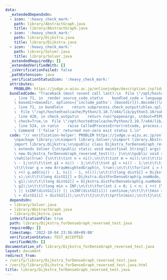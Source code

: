 ```yaml
---
data:
  _extendedDependsOn:
  - icon: ':heavy_check_mark:'
    path: library/AbstractGraph.java
    title: library/AbstractGraph.java
  - icon: ':heavy_check_mark:'
    path: library/Dijkstra.java
    title: library/Dijkstra.java
  - icon: ':heavy_check_mark:'
    path: library/Solver.java
    title: library/Solver.java
  _extendedRequiredBy: []
  _extendedVerifiedWith: []
  _isVerificationFailed: false
  _pathExtension: java
  _verificationStatusIcon: ':heavy_check_mark:'
  attributes:
    PROBLEM: https://judge.u-aizu.ac.jp/onlinejudge/description.jsp?id=2005
  bundledCode: "Traceback (most recent call last):\n  File \"/opt/hostedtoolcache/Python/3.10.7/x64/lib/python3.10/site-packages/onlinejudge_verify/documentation/build.py\"\
    , line 71, in _render_source_code_stat\n    bundled_code = language.bundle(stat.path,\
    \ basedir=basedir, options={'include_paths': [basedir]}).decode()\n  File \"/opt/hostedtoolcache/Python/3.10.7/x64/lib/python3.10/site-packages/onlinejudge_verify/languages/user_defined.py\"\
    , line 71, in bundle\n    return subprocess.check_output(shlex.split(command))\n\
    \  File \"/opt/hostedtoolcache/Python/3.10.7/x64/lib/python3.10/subprocess.py\"\
    , line 420, in check_output\n    return run(*popenargs, stdout=PIPE, timeout=timeout,\
    \ check=True,\n  File \"/opt/hostedtoolcache/Python/3.10.7/x64/lib/python3.10/subprocess.py\"\
    , line 524, in run\n    raise CalledProcessError(retcode, process.args,\nsubprocess.CalledProcessError:\
    \ Command '['false']' returned non-zero exit status 1.\n"
  code: "// verification-helper: PROBLEM https://judge.u-aizu.ac.jp/onlinejudge/description.jsp?id=2005\n\
    \npackage library;\n\nimport library.Solver;\nimport library.AbstractGraph;\n\
    import library.Dijkstra;\n\npublic class Dijkstra_forDenseGraph_reversed_test\
    \ extends Solver {\n\tpublic static void main(final String[] args) { main(args,\
    \ new Dijkstra_forDenseGraph_reversed_test()); }\n\n\tpublic void solve() {\n\t\
    \twhile(true) {\n\t\t\tint n = ni();\n\t\t\tint m = ni();\n\t\t\tint s = ni()\
    \ - 1;\n\t\t\tint g1 = ni() - 1;\n\t\t\tint g2 = ni() - 1;\n\t\t\tif(n == 0) return;\n\
    \t\t\tvar g = new ArrayWeightedGraph(n, true);\n\t\t\tfor(int i = 0; i < m; i\
    \ ++) g.add(ni() - 1, ni() - 1, nl());\n\t\t\tlong distS[] = Dijkstra.distForDenseGraph(g,\
    \ s);\n\t\t\tlong distG1[] = Dijkstra.distForDenseGraph(g.numNode, g.reverseNodes(),\
    \ g1);\n\t\t\tlong distG2[] = Dijkstra.distForDenseGraph(g.numNode, g.reverseNodes(),\
    \ g2);\n\t\t\tlong min = INF;\n\t\t\tfor(int i = 0; i < n; i ++) {\n\t\t\t\tif(isINF(distS[i])\
    \ || isINF(distG1[i]) || isINF(distG2[i])) continue;\n\t\t\t\tmin = min(min, distS[i]\
    \ + distG1[i] + distG2[i]);\n\t\t\t}\n\t\t\tprtln(min);\n\t\t}\n\t}\n}"
  dependsOn:
  - library/Solver.java
  - library/AbstractGraph.java
  - library/Dijkstra.java
  isVerificationFile: true
  path: library/Dijkstra_forDenseGraph_reversed_test.java
  requiredBy: []
  timestamp: '2022-10-04 23:36:08+09:00'
  verificationStatus: TEST_ACCEPTED
  verifiedWith: []
documentation_of: library/Dijkstra_forDenseGraph_reversed_test.java
layout: document
redirect_from:
- /verify/library/Dijkstra_forDenseGraph_reversed_test.java
- /verify/library/Dijkstra_forDenseGraph_reversed_test.java.html
title: library/Dijkstra_forDenseGraph_reversed_test.java
---
```


